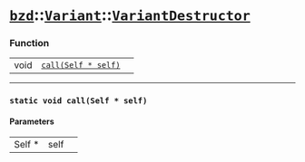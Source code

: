 # [`bzd`](../../../index.md)::[`Variant`](../../index.md)::[`VariantDestructor`](../index.md)

### Function
||||
|---:|:---|:---|
|void|[`call(Self * self)`](.)||
------
### `static void call(Self * self)`

#### Parameters
||||
|---:|:---|:---|
|Self *|self||
